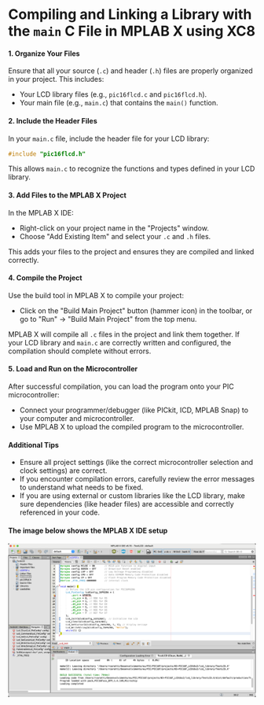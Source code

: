 # Compiling and Linking a Library with the `main` C File in MPLAB X using XC8

#### 1. Organize Your Files

Ensure that all your source (`.c`) and header (`.h`) files are properly organized in your project. This includes:

- Your LCD library files (e.g., `pic16flcd.c` and `pic16flcd.h`).
- Your main file (e.g., `main.c`) that contains the `main()` function.

#### 2. Include the Header Files

In your `main.c` file, include the header file for your LCD library:

```c
#include "pic16flcd.h"
```

This allows `main.c` to recognize the functions and types defined in your LCD library.

#### 3. Add Files to the MPLAB X Project

In the MPLAB X IDE:

- Right-click on your project name in the "Projects" window.
- Choose "Add Existing Item" and select your `.c` and `.h` files.

This adds your files to the project and ensures they are compiled and linked correctly.

#### 4. Compile the Project

Use the build tool in MPLAB X to compile your project:

- Click on the "Build Main Project" button (hammer icon) in the toolbar, or go to "Run" → "Build Main Project" from the top menu.

MPLAB X will compile all `.c` files in the project and link them together. If your LCD library and `main.c` are correctly written and configured, the compilation should complete without errors.

#### 5. Load and Run on the Microcontroller

After successful compilation, you can load the program onto your PIC microcontroller:

- Connect your programmer/debugger (like PICkit, ICD, MPLAB Snap) to your computer and microcontroller.
- Use MPLAB X to upload the compiled program to the microcontroller.

#### Additional Tips

- Ensure all project settings (like the correct microcontroller selection and clock settings) are correct.
- If you encounter compilation errors, carefully review the error messages to understand what needs to be fixed.
- If you are using external or custom libraries like the LCD library, make sure dependencies (like header files) are accessible and correctly referenced in your code.


#### The image below shows the MPLAB X IDE setup


![MPLAB X IDE setup](./MPLABX_IDE_SETUP.png)


